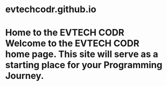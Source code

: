 # evtechcodr.github.io
# Home to the EVTECH CODR  Welcome to the EVTECH CODR home page. This site will serve as a starting place for your Programming Journey.
